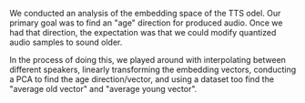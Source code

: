 We conducted an analysis of the embedding space of the TTS odel. Our primary goal was to find an "age" direction for produced audio. Once we had that direction, the expectation was that we could modify quantized audio samples to sound older.

In the process of doing this, we played around with interpolating between different speakers, linearly transforming the embedding vectors, conducting a PCA to find the age direction/vector, and using a dataset too find the "average old vector" and "average young vector".
